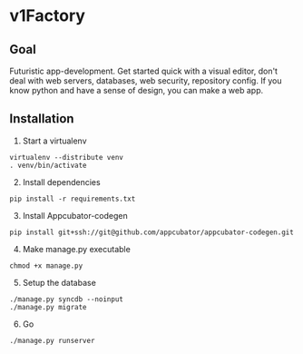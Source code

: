 v1Factory
=========

Goal
----

Futuristic app-development. Get started quick with a visual editor,
don't deal with web servers, databases, web security, repository config.
If you know python and have a sense of design, you can make a web app.

Installation
------------

1. Start a virtualenv
```
virtualenv --distribute venv
. venv/bin/activate
```

2. Install dependencies
```
pip install -r requirements.txt
```

3. Install Appcubator-codegen
```
pip install git+ssh://git@github.com/appcubator/appcubator-codegen.git
```

4. Make manage.py executable
```
chmod +x manage.py
```

5. Setup the database
```
./manage.py syncdb --noinput
./manage.py migrate
```

6. Go
```
./manage.py runserver
```
